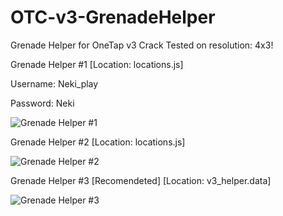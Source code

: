 # OTC-v3-GrenadeHelper
Grenade Helper for OneTap v3 Crack
Tested on resolution: 4x3!


Grenade Helper #1 [Location: locations.js]

Username: Neki_play

Password: Neki

![Grenade Helper #1](https://user-images.githubusercontent.com/35975332/113499786-26652b80-9532-11eb-9060-d6e3c9f039bf.png)


Grenade Helper #2 [Location: locations.js]

![Grenade Helper #2](https://user-images.githubusercontent.com/35975332/113499765-fa49aa80-9531-11eb-8364-058f45fb9372.png)

Grenade Helper #3 [Recomendeted] [Location: v3_helper.data]

![Grenade Helper #3](https://user-images.githubusercontent.com/35975332/113500078-9e345580-9534-11eb-9257-8fdde8f24621.png)
